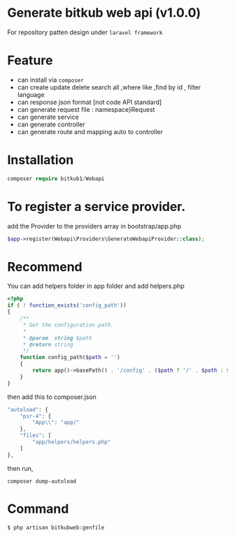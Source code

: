 # Generate bitkub web api (v1.0.0)
For repository patten design under `laravel framework`
# Feature 
- can install via `composer`
- can create update delete search all ,where like ,find by id , filter language 
- can response json format [not code API standard] 
- can generate request file : namespace}Request
- can generate service
- can generate controller 
- can generate route and mapping auto to controller
# Installation 
```php
composer require bitkub1/Webapi
```
# To register a service provider.
add the Provider to the providers array in bootstrap/app.php
```php
$app->register(Webapi\Providers\GenerateWebapiProvider::class);
```
# Recommend
You can add helpers folder in app folder and add helpers.php
```php
<?php
if ( ! function_exists('config_path'))
{
    /**
     * Get the configuration path.
     *
     * @param  string $path
     * @return string
     */
    function config_path($path = '')
    {
        return app()->basePath() . '/config' . ($path ? '/' . $path : $path);
    }
}
```
then add this to composer.json
```php
"autoload": {
    "psr-4": {
        "App\\": "app/"
    },
    "files": [
        "app/helpers/helpers.php"
    ]
},
```
then run,
```
composer dump-autoload
```

# Command
```php
$ php artisan bitkubweb:genfile
```
